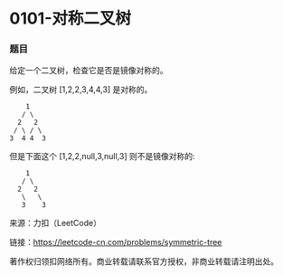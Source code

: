 # 0101-对称二叉树

### 题目

给定一个二叉树，检查它是否是镜像对称的。

例如，二叉树 [1,2,2,3,4,4,3] 是对称的。

        1
       / \
      2   2
     / \ / \
    3  4 4  3

但是下面这个 [1,2,2,null,3,null,3] 则不是镜像对称的:

        1
       / \
      2   2
       \   \
       3    3

来源：力扣（LeetCode）

链接：https://leetcode-cn.com/problems/symmetric-tree

著作权归领扣网络所有。商业转载请联系官方授权，非商业转载请注明出处。